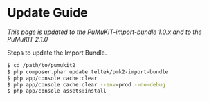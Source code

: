 # Update Guide

*This page is updated to the PuMuKIT-import-bundle 1.0.x and to the PuMuKIT 2.1.0*

Steps to update the Import Bundle.

```bash
$ cd /path/to/pumukit2
$ php composer.phar update teltek/pmk2-import-bundle
$ php app/console cache:clear
$ php app/console cache:clear --env=prod --no-debug
$ php app/console assets:install
```